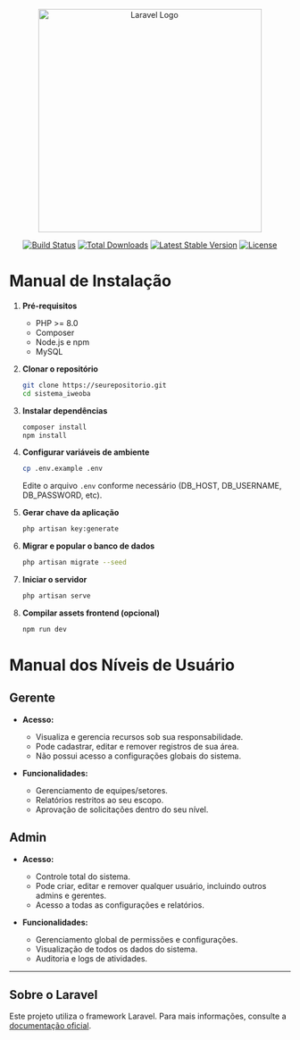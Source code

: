 <p align="center"><a href="https://laravel.com" target="_blank"><img src="https://raw.githubusercontent.com/laravel/art/master/logo-lockup/5%20SVG/2%20CMYK/1%20Full%20Color/laravel-logolockup-cmyk-red.svg" width="400" alt="Laravel Logo"></a></p>

<p align="center">
<a href="https://github.com/laravel/framework/actions"><img src="https://github.com/laravel/framework/workflows/tests/badge.svg" alt="Build Status"></a>
<a href="https://packagist.org/packages/laravel/framework"><img src="https://img.shields.io/packagist/dt/laravel/framework" alt="Total Downloads"></a>
<a href="https://packagist.org/packages/laravel/framework"><img src="https://img.shields.io/packagist/v/laravel/framework" alt="Latest Stable Version"></a>
<a href="https://packagist.org/packages/laravel/framework"><img src="https://img.shields.io/packagist/l/laravel/framework" alt="License"></a>
</p>

# Manual de Instalação

1. **Pré-requisitos**  
   - PHP >= 8.0  
   - Composer  
   - Node.js e npm  
   - MySQL

2. **Clonar o repositório**
   ```bash
   git clone https://seurepositorio.git
   cd sistema_iweoba
   ```

3. **Instalar dependências**
   ```bash
   composer install
   npm install
   ```

4. **Configurar variáveis de ambiente**
   ```bash
   cp .env.example .env
   ```
   Edite o arquivo `.env` conforme necessário (DB_HOST, DB_USERNAME, DB_PASSWORD, etc).

5. **Gerar chave da aplicação**
   ```bash
   php artisan key:generate
   ```

6. **Migrar e popular o banco de dados**
   ```bash
   php artisan migrate --seed
   ```

7. **Iniciar o servidor**
   ```bash
   php artisan serve
   ```

8. **Compilar assets frontend (opcional)**
   ```bash
   npm run dev
   ```

# Manual dos Níveis de Usuário

## Gerente

- **Acesso:**  
  - Visualiza e gerencia recursos sob sua responsabilidade.
  - Pode cadastrar, editar e remover registros de sua área.
  - Não possui acesso a configurações globais do sistema.

- **Funcionalidades:**  
  - Gerenciamento de equipes/setores.
  - Relatórios restritos ao seu escopo.
  - Aprovação de solicitações dentro do seu nível.

## Admin

- **Acesso:**  
  - Controle total do sistema.
  - Pode criar, editar e remover qualquer usuário, incluindo outros admins e gerentes.
  - Acesso a todas as configurações e relatórios.

- **Funcionalidades:**  
  - Gerenciamento global de permissões e configurações.
  - Visualização de todos os dados do sistema.
  - Auditoria e logs de atividades.

---

## Sobre o Laravel

Este projeto utiliza o framework Laravel. Para mais informações, consulte a [documentação oficial](https://laravel.com/docs).
